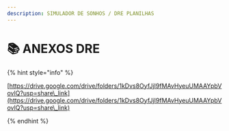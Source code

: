 ```yaml
---
description: SIMULADOR DE SONHOS / DRE PLANILHAS
---
```


# 📚 ANEXOS DRE

{% hint style="info" %}


[https://drive.google.com/drive/folders/1kDvs8OyfJjI9fMAvHyeuUMAAYpbVovlQ?usp=share\_link](https://drive.google.com/drive/folders/1kDvs8OyfJjI9fMAvHyeuUMAAYpbVovlQ?usp=share\_link)


{% endhint %}
